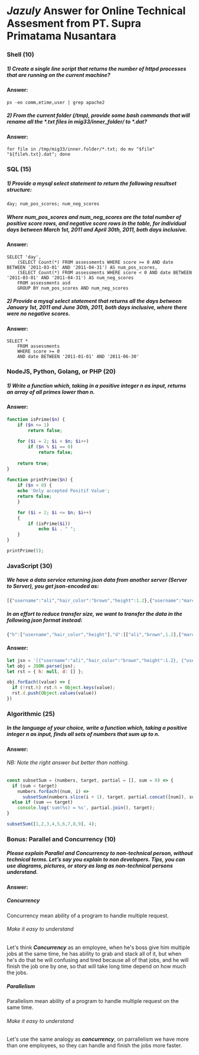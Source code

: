 # *Jazuly* Answer for Online Technical Assesment from PT. Supra Primatama Nusantara
### Shell (10)
##### 1) Create a single line script that returns the number of httpd processes that are running on the current machine?
#### Answer:
```shell
ps -eo comm,etime,user | grep apache2
```

##### 2) From the current folder (/tmp), provide some bash commands that will rename all the *.txt files in mig33/inner_folder/ to *.dat?
#### Answer:
```shell
for file in /tmp/mig33/inner.folder/*.txt; do mv "$file" "${file%.txt}.dat"; done
```

### SQL (15)
##### 1) Provide a mysql select statement to return the following resultset structure:
`day; num_pos_scores; num_neg_scores`
##### Where num_pos_scores and num_neg_scores are the total number of positive score rows, and negative score rows in the table, for individual days between March 1st, 2011 and April 30th, 2011, both days inclusive.
#### Answer:
```MySQL
SELECT 'day',
    (SELECT Count(*) FROM assessments WHERE score >= 0 AND date BETWEEN '2011-03-01' AND '2011-04-31') AS num_pos_scores,
    (SELECT Count(*) FROM assessments WHERE score < 0 AND date BETWEEN '2011-03-01' AND '2011-04-31') AS num_neg_scores
	FROM assessments asd
	GROUP BY num_pos_scores AND num_neg_scores
```

##### 2) Provide a mysql select statement that returns all the days between January 1st, 2011 and June 30th, 2011, both days inclusive, where there were no negative scores.
#### Answer:
```MySQL
SELECT *
    FROM assessments
	WHERE score >= 0
	AND date BETWEEN '2011-01-01' AND '2011-06-30'
```

### NodeJS, Python, Golang, or PHP (20)
##### 1) Write a function which, taking in a positive integer n as input, returns an array of all primes lower than n.
#### Answer:
```php
function isPrime($n) { 
    if ($n <= 1) 
        return false; 
  
    for ($i = 2; $i < $n; $i++) 
        if ($n % $i == 0) 
            return false; 
  
    return true; 
} 
  
function printPrime($n) {
    if ($n < 0) {
	echo 'Only accepted Positif Value';
	return false;
    }

    for ($i = 2; $i <= $n; $i++)  
    { 
        if (isPrime($i)) 
            echo $i . " "; 
    } 
}

printPrime(5);
```

### JavaScript (30)
##### We have a data service returning json data from another server (Server to Server), you get json-encoded as:
```javascript
[{"username":"ali","hair_color":"brown","height":1.2},{"username":"marc","hair_color":"blue","height":1.4},{"username":"joe","hair_color":"brown","height":1.7},{"username":"zehua","hair_color":"black","height":1.8}]
```

##### In an effort to reduce transfer size, we want to transfer the data in the following json format instead:
```javascript
{"h":["username","hair_color","height"],"d":[["ali","brown",1.2],["marc","blue",1.4],["joe","brown",1.7],["zehua","black",1.8]]}
```

#### Answer:
```javascript
let jsn = '[{"username":"ali","hair_color":"brown","height":1.2}, {"username":"marc","hair_color":"blue","height":1.4},{"username":"joe","hair_color":"brown","height":1.7},{"username":"zehua","hair_color":"black","height":1.8}]';
let obj = JSON.parse(jsn);
let rst = { h: null, d: [] };

obj.forEach((value) => {
  if (!rst.h) rst.h = Object.keys(value);
  rst.d.push(Object.values(value))
})
```
### Algorithmic (25)
##### In the language of your choice, write a function which, taking a positive integer n as input, finds all sets of numbers that sum up to n.
#### Answer:
###### NB: Note the right answer but better than nothing.
```Javascript
const subsetSum = (numbers, target, partial = [], sum = 0) => {
  if (sum < target)
    numbers.forEach((num, i) =>
      subsetSum(numbers.slice(i + 1), target, partial.concat([num]), sum + num));
  else if (sum == target)
    console.log('sum(%s) = %s', partial.join(), target);
}

subsetSum([1,2,3,4,5,6,7,8,9], 4);
```

### Bonus: Parallel and Concurrency (10)
##### Please explain Parallel and Concurrency to non-technical person, without technical terms. Let’s say you explain to non developers. Tips, you can use diagrams, pictures, or story as long as non-technical persons understand.
#### Answer:
##### Concurrency
Concurrency mean ability of a program to handle multiple request.
###### Make it easy to understand
Let's think ***Concurrency*** as an employee, when he's boss give him multiple jobs at the same time, he has ability to grab and stack all of it, but when he's do that he will confusing and tired because all of that jobs, and he will finish the job one by one, so that will take long time depend on how much the jobs.

##### Parallelism
Parallelism mean ability of a program to handle multiple request on the same time.
###### Make it easy to understand
Let's use the same analogy as ***concurrency***, on parrallelism we have more than one employees, so they can handle and finish the jobs more faster.

